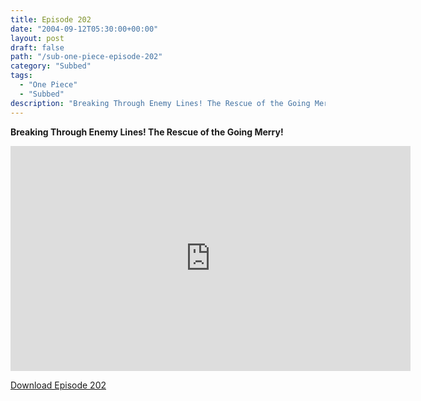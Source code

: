 ```yaml
---
title: Episode 202
date: "2004-09-12T05:30:00+00:00"
layout: post
draft: false
path: "/sub-one-piece-episode-202"
category: "Subbed"
tags:
  - "One Piece"
  - "Subbed"
description: "Breaking Through Enemy Lines! The Rescue of the Going Merry!"
---
```


**Breaking Through Enemy Lines! The Rescue of the Going Merry!**

<iframe width="640" height="360" src="https://www.rapidvideo.com/e/FXQGPO6MIH" frameborder="0" marginwidth=0 marginheight=0 scrolling=no allowfullscreen></iframe>

<a href="http://ouo.io/qs/eCodkFEQ?s=https://rapidvid.to/d/https://www.rapidvideo.com/e/FXQGPO6MIH">Download Episode 202</a>
